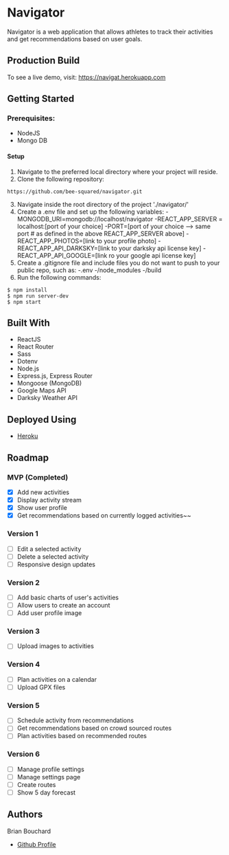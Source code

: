 # Navigator
Navigator is a web application that allows athletes to track their activities and get recommendations based on user goals.

## Production Build
To see a live demo, visit: https://navigat.herokuapp.com

## Getting Started
### Prerequisites:
- NodeJS
- Mongo DB

#### Setup
1. Navigate to the preferred local directory where your project will reside.
2. Clone the following repository:
```
https://github.com/bee-squared/navigator.git
```
3. Navigate inside the root directory of the project './navigator/'
4. Create a .env file and set up the following variables:
-MONGODB_URI=mongodb://localhost/navigator
-REACT_APP_SERVER = localhost:[port of your choice]
-PORT=[port of your choice --> same port # as defined in the above REACT_APP_SERVER above]
-REACT_APP_PHOTOS=[link to your profile photo]
-REACT_APP_API_DARKSKY=[link to your darksky api license key]
-REACT_APP_API_GOOGLE=[link ro your google api license key]
5. Create a .gitignore file and include files you do not want to push to your public repo, such as:
-.env
-/node_modules
-/build
6. Run the following commands:
```
$ npm install
$ npm run server-dev
$ npm start
```

## Built With
- ReactJS
- React Router
- Sass
- Dotenv
- Node.js
- Express.js, Express Router
- Mongoose (MongoDB)
- Google Maps API
- Darksky Weather API

## Deployed Using
- [Heroku](https://www.heroku.com/home)

## Roadmap
### MVP (Completed)
- [x] Add new activities
- [x] Display activity stream
- [x] Show user profile
- [x] Get recommendations based on currently logged activities~~

### Version 1
- [ ] Edit a selected activity
- [ ] Delete a selected activity
- [ ] Responsive design updates

### Version 2
- [ ] Add basic charts of user's activities
- [ ] Allow users to create an account
- [ ] Add user profile image

### Version 3
- [ ] Upload images to activities

### Version 4
- [ ] Plan activities on a calendar
- [ ] Upload GPX files

### Version 5
- [ ] Schedule activity from recommendations
- [ ] Get recommendations based on crowd sourced routes
- [ ] Plan activities based on recommended routes

### Version 6
- [ ] Manage profile settings
- [ ] Manage settings page
- [ ] Create routes
- [ ] Show 5 day forecast

## Authors
Brian Bouchard
- [Github Profile](https://github.com/bee-squared)